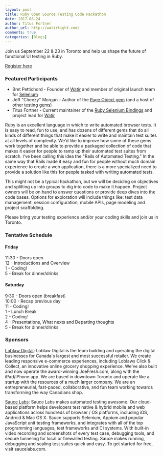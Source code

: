 ```yaml
---
layout: post
title: Ruby Open Source Testing Code Hackathon
date: 2017-08-24
author: Titus Fortner
author_url: http://watirtight.com/
comments: true
categories: [Blogs]
---
```


Join us September 22 & 23 in Toronto and help us shape the future of functional UI testing in Ruby.

<!--more-->

[Register here](https://www.eventbrite.com/e/ruby-open-source-testing-code-hackathon-tickets-36985700225)

### Featured Participants

* Bret Pettichord - Founder of [Watir](http://watir.com) and member of original launch team for [Selenium](http://seleniumhq.org)
* Jeff "Cheezy" Morgan - Author of the [Page Object gem](https://github.com/cheezy/page-object) (and a host of other testing gems)
* Titus Fortner - Current maintainer of the [Ruby Selenium Bindings](https://github.com/SeleniumHQ/selenium/wiki/Ruby-Bindings) 
and project lead for [Watir](http://watir.com)

Ruby is an excellent language in which to write automated browser tests. It is easy to read, fun to use, and has dozens of different gems that do all kinds of different things that make it easier to write and maintain test suites at all levels of complexity. We'd like to improve how some of these gems work together and be able to provide a packaged collection of code that makes it easier for people to ramp up their automated test suites from scratch.
I've been calling this idea the "Rails of Automated Testing." In the same way that Rails made it easy and fun for people without much domain experience to create a web application, there is a more specialized need to provide a solution like this for people tasked with writing automated tests.

This might not be a typical hackathon, but we will be deciding on objectives and splitting up into groups to dig into code to make it happen. Project owners will be on hand to answer questions or provide deep dives into the code bases. Options for exploration will include things like: test data management, session configuration, mobile APIs, page modeling and project scaffolding.

Please bring your testing experience and/or your coding skills and join us in Toronto.

### Tentative Schedule

#### Friday
11:30 - Doors open<br />
12 - Introductions and Overview<br />
1 - Coding!<br />
5 - Break for dinner/drinks<br />

#### Saturday
9:30 - Doors open (breakfast)<br />
10:00 - Recap previous day<br />
11 - Coding!<br />
1 - Lunch Break<br />
2 - Coding!<br />
4 - Presentations, What nexts and Departing thoughts<br />
5 - Break for dinner/drinks

### Sponsors

[Loblaw Digital](http://loblawdigital.co/):
Loblaw Digital is the team building and operating the digital businesses for Canada's largest and most successful retailer. We create leading responsive e-commerce experiences, including Loblaws Click & Collect, an innovative online grocery shopping experience. We've also built and now operate the award-winning JoeFresh.com, along with the iPad/iPhone app. We are based in downtown Toronto and operate like a startup with the resources of a much larger company. We are an entrepreneurial, fast-paced, collaborative, and fun team working towards transforming the way Canadians shop.

[Sauce Labs](http://saucelabs.com):
Sauce Labs makes automated testing awesome. Our cloud-based platform helps developers test native & hybrid mobile and web applications across hundreds of browser / OS platforms, including iOS, Android & Mac OS X. Sauce supports Selenium, Appium and popular JavaScript unit testing frameworks, and integrates with all of the top programming languages, test frameworks and CI systems. With built-in video recording and screenshots of every test case, debugging tools, and secure tunneling for local or firewalled testing. Sauce makes running, debugging and scaling test suites quick and easy. To get started for free, visit saucelabs.com. 
